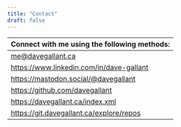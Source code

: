 ```yaml
---
title: "Contact"
draft: false
---
```


| Connect with me using the following methods:  |
| --------------------------------------------- |
| [me@davegallant.ca](mailto:me@davegallant.ca) |
| <https://www.linkedin.com/in/dave-gallant>    |
| <https://mastodon.social/@davegallant>        |
| <https://github.com/davegallant>              |
| <https://davegallant.ca/index.xml>            |
| <https://git.davegallant.ca/explore/repos>    |
